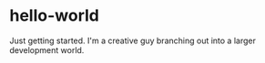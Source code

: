# hello-world
Just getting started.
I'm a creative guy branching out into a larger development world.
